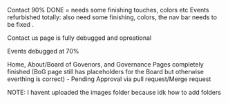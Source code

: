 Contact 90% DONE = needs some finishing touches, colors etc 
Events refurbished totally: also need some finishing, colors, the nav bar needs to be fixed . 


Contact us page is fully debugged and opreational 

Events debugged at 70%

Home, About/Board of Govenors, and Governance Pages completely finished (BoG page still has placeholders for the Board but otherwise everthing is correct) - Pending Approval via pull request/Merge request

NOTE: I havent uploaded the images folder because idk how to add folders
